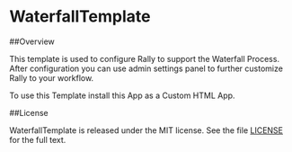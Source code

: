 WaterfallTemplate
=================

##Overview

This template is used to configure Rally to support the Waterfall Process. After configuration you can use admin settings panel to further customize Rally to your workflow.

To use this Template install this App as a Custom HTML App.

##License

WaterfallTemplate is released under the MIT license. See the file [LICENSE](https://raw.github.com/RallyApps/WaterfallTemplate/master/LICENSE) for the full text.
